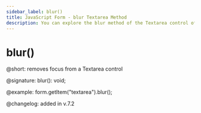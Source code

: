 ```yaml
---
sidebar_label: blur()
title: JavaScript Form - blur Textarea Method 
description: You can explore the blur method of the Textarea control of Form in the documentation of the DHTMLX JavaScript UI library. Browse developer guides and API reference, try out code examples and live demos, and download a free 30-day evaluation version of DHTMLX Suite.
---
```


# blur()

@short: removes focus from a Textarea control

@signature: blur(): void;

@example: form.getItem("textarea").blur();

@changelog: added in v.7.2
